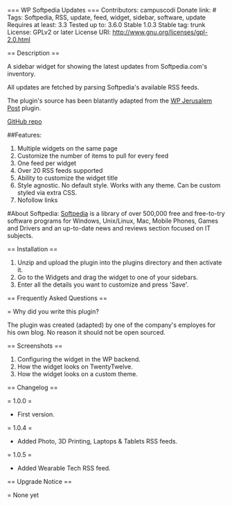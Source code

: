 === WP Softpedia Updates ===
Contributors: campuscodi
Donate link: #
Tags: Softpedia, RSS, update, feed, widget, sidebar, software, update
Requires at least: 3.3
Tested up to: 3.6.0
Stable 1.0.3
Stable tag: trunk
License: GPLv2 or later
License URI: http://www.gnu.org/licenses/gpl-2.0.html

== Description ==

A sidebar widget for showing the latest updates from Softpedia.com's inventory.

All updates are fetched by parsing Softpedia's available RSS feeds.

The plugin's source has been blatantly adapted from the [WP Jerusalem Post](http://wordpress.org/plugins/wp-jerusalem-post/) plugin. 

[GitHub repo](http://github.com/campuscodi/wp-softpedia-updates)

##Features:
1. Multiple widgets on the same page
2. Customize the number of items to pull for every feed
3. One feed per widget
4. Over 20 RSS feeds supported
5. Ability to customize the widget title
6. Style agnostic. No default style. Works with any theme. Can be custom styled via extra CSS.
7. Nofollow links

#About Softpedia:
[Softpedia](http://softpedia.com) is a library of over 500,000 free and free-to-try software programs for Windows, Unix/Linux, Mac, Mobile Phones, Games and Drivers and an up-to-date news and reviews section focused on IT subjects.

== Installation ==

1. Unzip and upload the plugin into the plugins directory and then activate it. 
2. Go to the Widgets and drag the widget to one of your sidebars.
3. Enter all the details you want to customize and press 'Save'.

== Frequently Asked Questions ==

= Why did you write this plugin?

The plugin was created (adapted) by one of the company's employes for his own blog. No reason it should not be open sourced.

== Screenshots ==

1. Configuring the widget in the WP backend.
2. How the widget looks on TwentyTwelve.
3. How the widget looks on a custom theme.

== Changelog ==

= 1.0.0 =
* First version.

= 1.0.4 =
* Added Photo, 3D Printing, Laptops & Tablets RSS feeds.

= 1.0.5 =
* Added Wearable Tech RSS feed.

== Upgrade Notice ==

= None yet
